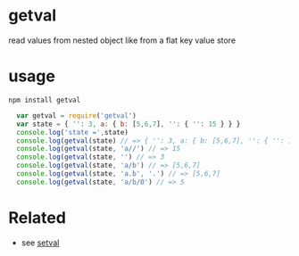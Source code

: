 # getval
read values from nested object like from a flat key value store

# usage
`npm install getval`

```js
  var getval = require('getval')
  var state = { '': 3, a: { b: [5,6,7], '': { '': 15 } } }
  console.log('state =',state)
  console.log(getval(state) // => { '': 3, a: { b: [5,6,7], '': { '': 15 } } }
  console.log(getval(state, 'a//') // => 15
  console.log(getval(state, '') // => 3
  console.log(getval(state, 'a/b') // => [5,6,7]
  console.log(getval(state, 'a.b', '.') // => [5,6,7]
  console.log(getval(state, 'a/b/0') // => 5
```

# Related
* see [setval](https://www.npmjs.com/package/setval)
